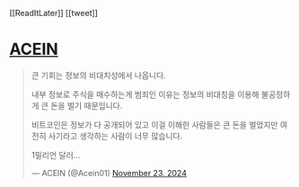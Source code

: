 [[ReadItLater]] [[tweet]]

# [ACEIN](https://twitter.com/Acein01/status/1860326562966524191)

> 큰 기회는 정보의 비대치성에서 나옵니다.  
>   
> 내부 정보로 주식을 매수하는게 범죄인 이유는 정보의 비대칭을 이용해 불공정하게 큰 돈을 벌기 때문입니다.  
>   
> 비트코인은 정보가 다 공개되어 있고 이걸 이해한 사람들은 큰 돈을 벌었지만 여전히 사기라고 생각하는 사람이 너무 많습니다.  
>   
> 1밀리언 달러…
> 
> — ACEIN (@Acein01) [November 23, 2024](https://twitter.com/Acein01/status/1860326562966524191?ref_src=twsrc%5Etfw)